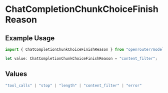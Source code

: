# ChatCompletionChunkChoiceFinishReason

## Example Usage

```typescript
import { ChatCompletionChunkChoiceFinishReason } from "openrouter/models";

let value: ChatCompletionChunkChoiceFinishReason = "content_filter";
```

## Values

```typescript
"tool_calls" | "stop" | "length" | "content_filter" | "error"
```